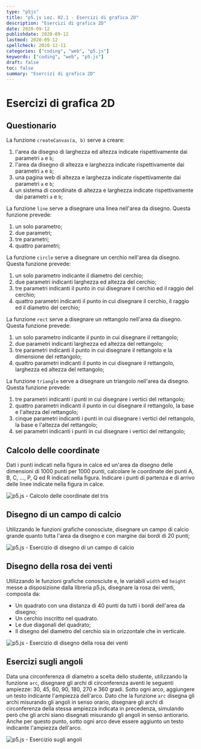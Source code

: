 ```yaml
---
type: "p5js"
title: "p5.js Lez. 02.1 - Esercizi di grafica 2D"
description: "Esercizi di grafica 2D"
date: 2020-09-12
publishdate: 2020-09-12
lastmod: 2020-09-12
spellcheck: 2020-12-11
categories: ["coding", "web", "p5.js"]
keywords: ["coding", "web", "p5.js"]
draft: false
toc: false
summary: "Esercizi di grafica 2D"
---
```


# Esercizi di grafica 2D

## Questionario

La funzione ``createCanvas(a, b)`` serve a creare:

1. l'area da disegno di larghezza ed altezza indicate rispettivamente dai parametri ``a`` e ``b``;
2. l'area da disegno di altezza e larghezza indicate rispettivamente dai parametri ``a`` e ``b``;
3. una pagina web di altezza e larghezza indicate rispettivamente dai parametri ``a`` e ``b``;
4. un sistema di coordinate di altezza e larghezza indicate rispettivamente dai parametri ``a`` e ``b``;

La funzione ``line`` serve a disegnare una linea nell'area da disegno. Questa funzione prevede:

1. un solo parametro;
2. due parametri;
3. tre parametri;
4. quattro parametri;

La funzione ``circle`` serve a disegnare un cerchio nell'area da disegno. Questa funzione prevede:

1. un solo parametro indicante il diametro del cerchio;
2. due parametri indicanti larghezza ed altezza del cerchio;
3. tre parametri indicanti il punto in cui disegnare il cerchio ed il raggio del cerchio;
4. quattro parametri indicanti il punto in cui disegnare il cerchio, il raggio ed il diametro del cerchio;

La funzione ``rect`` serve a disegnare un rettangolo nell'area da disegno. Questa funzione prevede:

1. un solo parametro indicante il punto in cui disegnare il rettangolo;
2. due parametri indicanti larghezza ed altezza del rettangolo;
3. tre parametri indicanti il punto in cui disegnare il rettangolo e la dimensione del rettangolo;
4. quattro parametri indicanti il punto in cui disegnare il rettangolo, larghezza ed altezza del rettangolo;

La funzione ``triangle`` serve a disegnare un triangolo nell'area da disegno. Questa funzione prevede:

1. tre parametri indicanti i punti in cui disegnare i vertici del rettangolo;
2. quattro parametri indicanti il punto in cui disegnare il rettangolo, la base e l'altezza del rettangolo;
3. cinque parametri indicanti i punti in cui disegnare i vertici del rettangolo, la base e l'altezza del rettangolo;
4. sei parametri indicanti i punti in cui disegnare i vertici del rettangolo;

## Calcolo delle coordinate

Dati i punti indicati nella figura in calce ed un'area da disegno delle dimensioni di 1000 punti per 1000 punti, calcolare le coordinate dei punti A, B, C, ..., P, Q ed R indicati nella figura. Indicare i punti di partenza e di arrivo delle linee indicate nella figura in calce.

![p5.js - Calcolo delle coordinate del tris](/static/coding/web/p5js/graphics-primitives_exe_tris.png "p5.js - Calcolo delle coordinate del tris ")

## Disegno di un campo di calcio

Utilizzando le funzioni grafiche conosciute, disegnare un campo di calcio grande quanto tutta l'area da disegno e con margine dai bordi di 20 punti;

![p5.js - Esercizio di disegno di un campo di calcio](/static/coding/web/p5js/graphics-primitives_exe_soccer.png "p5.js - Disegno di un campo di calcio ")

## Disegno della rosa dei venti

Utilizzando le funzioni grafiche conosciute e, le variabili ``width`` ed ``height`` messe a disposizione dalla libreria p5.js, disegnare la rosa dei venti, composta da:

- Un quadrato con una distanza di 40 punti da tutti i bordi dell'area da disegno;
- Un cerchio inscritto nel quadrato.
- Le due diagonali del quadrato;
- Il disegno del diametro del cerchio sia in orizzontale che in verticale.

![p5.js - Esercizio di disegno della rosa dei venti](/static/coding/web/p5js/graphics-primitives_exe_rosa_venti.png "p5.js - Disegno della rosa dei venti")

## Esercizi sugli angoli

Data una circonferenza di diametro a scelta dello studente, utilizzando la funzione ``arc``, disegnare gli archi di circonferenza aventi le seguenti ampiezze: 30, 45, 60, 90, 180, 270 e 360 gradi. Sotto ogni arco, aggiungere un testo indicante l'ampiezza dell'arco.
Dato che la funzione ``arc`` disegna gli archi misurando gli angoli in senso orario, disegnare gli archi di circonferenza della stessa ampiezza indicata in precedenza, simulando però che gli archi siano disegnati misurando gli angoli in senso antiorario. Anche per questo punto, sotto ogni arco deve essere aggiunto un testo indicante l'ampiezza dell'arco.

![p5.js - Esercizio sugli angoli](/static/coding/web/p5js/graphics-primitives_exe_angoli.png "p5.js - Esercizio sugli angoli")
